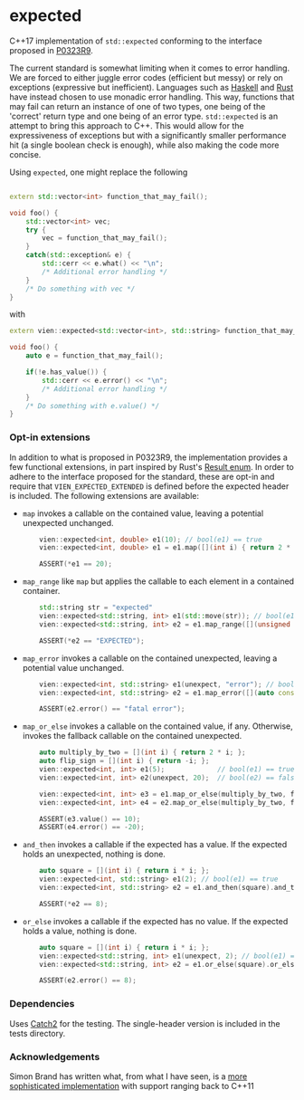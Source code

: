 # expected

C++17 implementation of `std::expected` conforming to the interface proposed in [P0323R9](http://www.open-std.org/jtc1/sc22/wg21/docs/papers/2019/p0323r9.html).  

The current standard is somewhat limiting when it comes to error handling. We are forced to either juggle error codes (efficient but messy) or rely on exceptions (expressive but inefficient). Languages such as [Haskell](https://www.haskell.org) and [Rust](https://www.rust-lang.org) have instead chosen to use monadic error handling. This way, functions that may fail can return an instance of one of two types, one being of the 'correct' return type and one being of an error type. `std::expected` is an attempt to bring this approach to C++. This would allow for the expressiveness of exceptions but with a significantly smaller performance hit (a single boolean check is enough), while also making the code more concise.

Using `expected`, one might replace the following
```cpp

extern std::vector<int> function_that_may_fail();

void foo() {
    std::vector<int> vec;
    try {
        vec = function_that_may_fail();
    }
    catch(std::exception& e) {
        std::cerr << e.what() << "\n";
        /* Additional error handling */
    }
    /* Do something with vec */
}

```
with
```cpp
extern vien::expected<std::vector<int>, std::string> function_that_may_fail();

void foo() {
    auto e = function_that_may_fail();

    if(!e.has_value()) {
        std::cerr << e.error() << "\n";
        /* Additional error handling */
    }
    /* Do something with e.value() */
}
```

### Opt-in extensions
In addition to what is proposed in P0323R9, the implementation provides a few functional extensions, in part inspired by Rust's [Result enum](https://doc.rust-lang.org/std/result/enum.Result.html). In order to adhere to the interface proposed for the standard, these are opt-in and require that `VIEN_EXPECTED_EXTENDED` is defined before the expected header is included. The following extensions are available:

- `map` invokes a callable on the contained value, leaving a potential unexpected unchanged.
    ```cpp
        vien::expected<int, double> e1(10); // bool(e1) == true
        vien::expected<int, double> e1 = e1.map([](int i) { return 2 * i; });

        ASSERT(*e1 == 20);
    ```
- `map_range` like `map` but applies the callable to each element in a contained container.
    ```cpp
        std::string str = "expected"
        vien::expected<std::string, int> e1(std::move(str)); // bool(e1) == true
        vien::expected<std::string, int> e2 = e1.map_range([](unsigned char c) { return std::toupper(c); });

        ASSERT(*e2 == "EXPECTED");
    ```
- `map_error` invokes a callable on the contained unexpected, leaving a potential value unchanged.
    ```cpp
        vien::expected<int, std::string> e1(unexpect, "error"); // bool(e1) == false
        vien::expected<int, std::string> e2 = e1.map_error([](auto const& str) { return "fatal " + str; });

        ASSERT(e2.error() == "fatal error");
    ```
- `map_or_else` invokes a callable on the contained value, if any. Otherwise, invokes the fallback callable on the contained unexpected.
    ```cpp
        auto multiply_by_two = [](int i) { return 2 * i; };
        auto flip_sign = [](int i) { return -i; };
        vien::expected<int, int> e1(5);             // bool(e1) == true
        vien::expected<int, int> e2(unexpect, 20);  // bool(e2) == false

        vien::expected<int, int> e3 = e1.map_or_else(multiply_by_two, flip_sign);
        vien::expected<int, int> e4 = e2.map_or_else(multiply_by_two, flip_sign);

        ASSERT(e3.value() == 10);
        ASSERT(e4.error() == -20);
    ```

- `and_then` invokes a callable if the expected has a value. If the expected holds an unexpected, nothing is done.
    ```cpp
        auto square = [](int i) { return i * i; };
        vien::expected<int, std::string> e1(2); // bool(e1) == true
        vien::expected<int, std::string> e2 = e1.and_then(square).and_then(square);

        ASSERT(*e2 == 8);
    ```
- `or_else` invokes a callable if the expected has no value. If the expected holds a value, nothing is done.
    ```cpp
        auto square = [](int i) { return i * i; };
        vien::expected<std::string, int> e1(unexpect, 2); // bool(e1) == false
        vien::expected<std::string, int> e2 = e1.or_else(square).or_else(square);

        ASSERT(e2.error() == 8);
    ```

### Dependencies
Uses [Catch2](https://github.com/catchorg/Catch2) for the testing. The single-header version is included in the tests directory.

### Acknowledgements
Simon Brand has written what, from what I have seen, is a [more sophisticated implementation](https://github.com/TartanLlama/expected) with support ranging back to C++11

